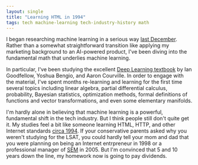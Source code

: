 ```yaml
---
layout: single
title: "Learning HTML in 1994"
tags: tech machine-learning tech-industry-history math
---
```


I began researching machine learning in a serious way [last December](/blog/2016/springtime-for-machine-learning/). Rather than a somewhat straightforward transition like applying my marketing background to an AI-powered product, I've been diving into the fundamental math that underlies machine learning.

In particular, I've been studying the  excellent [Deep Learning textbook](http://www.deeplearningbook.org/) by Ian Goodfellow, Yoshua Bengio, and Aaron Courville. In order to  engage with the material, I've spent months re-learning and learning for the first time several topics including linear algebra, partial differential calculus, probability, Bayesian statistics, optimization methods, formal definitions of functions and vector transformations, and even some elementary manifolds.

I'm hardly alone in believing that machine learning is a powerful, fundamental shift in the tech industry. But I think people still don't quite get it. My studies feel a bit like someone learning HTML, HTTP, and other  Internet standards [circa 1994](https://en.wikipedia.org/wiki/Netscape#History). If your conservative parents asked why you weren't studying for the LSAT, you could hardly tell your mom and dad that you were planning on being an Internet entrpreneur in 1998 or a professional manager of [SEM](https://en.wikipedia.org/wiki/Search_engine_marketing#History) in 2005. But I'm convinced that 5 and 10 years down the line, my homework now is going to pay dividends.